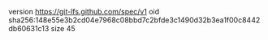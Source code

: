 version https://git-lfs.github.com/spec/v1
oid sha256:148e55e3b2cd04e7968c08bbd7c2bfde3c1490d32b3ea1f00c8442db60631c13
size 45
